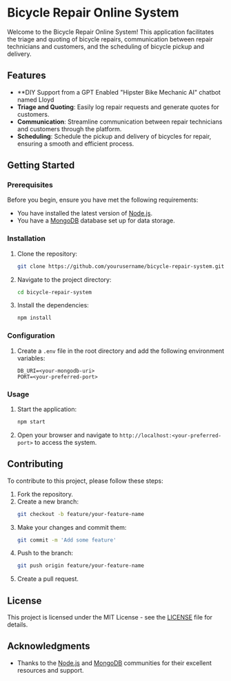 # Bicycle Repair Online System

Welcome to the Bicycle Repair Online System! This application facilitates the triage and quoting of bicycle repairs, communication between repair technicians and customers, and the scheduling of bicycle pickup and delivery.

## Features

- **DIY Support from a GPT Enabled "Hipster Bike Mechanic AI" chatbot named Lloyd
- **Triage and Quoting**: Easily log repair requests and generate quotes for customers.
- **Communication**: Streamline communication between repair technicians and customers through the platform.
- **Scheduling**: Schedule the pickup and delivery of bicycles for repair, ensuring a smooth and efficient process.

## Getting Started

### Prerequisites

Before you begin, ensure you have met the following requirements:

- You have installed the latest version of [Node.js](https://nodejs.org/).
- You have a [MongoDB](https://www.mongodb.com/) database set up for data storage.

### Installation

1. Clone the repository:
    ```bash
    git clone https://github.com/yourusername/bicycle-repair-system.git
    ```
2. Navigate to the project directory:
    ```bash
    cd bicycle-repair-system
    ```
3. Install the dependencies:
    ```bash
    npm install
    ```

### Configuration

1. Create a `.env` file in the root directory and add the following environment variables:
    ```env
    DB_URI=<your-mongodb-uri>
    PORT=<your-preferred-port>
    ```

### Usage

1. Start the application:
    ```bash
    npm start
    ```
2. Open your browser and navigate to `http://localhost:<your-preferred-port>` to access the system.

## Contributing

To contribute to this project, please follow these steps:

1. Fork the repository.
2. Create a new branch:
    ```bash
    git checkout -b feature/your-feature-name
    ```
3. Make your changes and commit them:
    ```bash
    git commit -m 'Add some feature'
    ```
4. Push to the branch:
    ```bash
    git push origin feature/your-feature-name
    ```
5. Create a pull request.

## License

This project is licensed under the MIT License - see the [LICENSE](LICENSE) file for details.

## Acknowledgments

- Thanks to the [Node.js](https://nodejs.org/) and [MongoDB](https://www.mongodb.com/) communities for their excellent resources and support.
